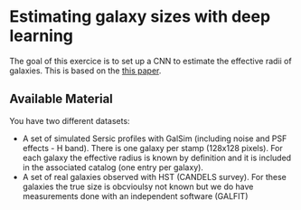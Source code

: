 # Estimating galaxy sizes with deep learning

The goal of this exercice is to set up a CNN to estimate the effective radii of galaxies. This is based on the [this paper](http://adsabs.harvard.edu/abs/2018MNRAS.475..894T). 

## Available Material

You have two different datasets:
- A set of simulated Sersic profiles with GalSim (including noise and PSF effects - H band). There is one galaxy per stamp (128x128 pixels). For each galaxy the effective radius is known by definition and it is included in the associated catalog (one entry per galaxy).
- A set of real galaxies observed with HST (CANDELS survey). For these galaxies the true size is obcvioulsy not known but we do have measurements done with an independent software (GALFIT) 
